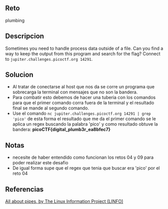 ## Reto
plumbing

## Descripcion
Sometimes you need to handle process data outside of a file. Can you find a way to keep the output from this program and search for the flag? Connect to `jupiter.challenges.picoctf.org 14291`.
## Solucion
- Al tratar de conectarse al host que nos da se corre un programa que sobrecarga la terminal con mensajes que no son la bandera.
- Para combatir esto debemos de hacer una tuberia con los comandos para que el primer comando corra fuera de la terminal y el resultado final se mande al segundo comando.
- Use el comando `nc jupiter.challenges.picoctf.org 14291 | grep 'pico'` de esta forma el resultado que me da el primer comando se le aplica un regex buscando la palabra 'pico' y como resultado obtuve la bandera: **picoCTF{digital_plumb3r_ea8bfec7}**
## Notas
- necesite de haber entendido como funcionan los retos 04 y 09 para poder realizar este desafio
- De igual forma supe que el regex que tenia que buscar era 'pico' por el reto 04

## Referencias
[All about pipes, by The Linux Information Project (LINFO)](https://www.linfo.org/pipes.html)